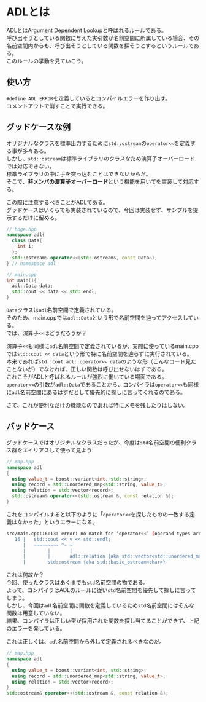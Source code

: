 # ADLとは

ADLとはArgument Dependent Lookupと呼ばれるルールである。  
呼び出そうとしている関数に与えた実引数が名前空間に所属している場合、その名前空間内からも、呼び出そうとしている関数を探そうとするというルールである。  
このルールの挙動を見ていこう。

## 使い方

`#define ADL_ERROR`を定義しているとコンパイルエラーを作り出す。  
コメントアウトで消すことで実行できる。

## グッドケースな例

オリジナルなクラスを標準出力するために`std::ostream`の`operator<<`を定義する事が多々ある。  
しかし、`std::ostream`は標準ライブラリのクラスなため演算子オーバーロードでは対応できない。  
標準ライブラリの中に手を突っ込むことはできないからだ。  
そこで、**非メンバの演算子オーバーロード**という機能を用いてを実装して対応する。  

この際に注意するべきことがADLである。  
グッドケースはいくらでも実装されているので、今回は実装せず、サンプルを提示するだけに留める。  

```c++
// hoge.hpp
namespace adl{
  class Data{
    int i;
  };
  std::ostream& operator<<(std::ostream&, const Data&);
} // namespace adl

// main.cpp
int main(){
  adl::Data data;
  std::cout << data << std::endl;
}
```

`Data`クラスは`adl`名前空間で定義されている。  
そのため、main.cppでは`adl::Data`という形で名前空間を辿ってアクセスしている。  
では、演算子`<<`はどうだろうか？

演算子`<<`も同様に`adl`名前空間で定義されているが、実際に使っているmain.cppでは`std::cout << data`という形で特に名前空間を辿らずに実行されている。  
本来であれば`std::cout adl::operator<< data`のような形（こんなコード見たことないが）でなければ、正しい関数は呼び出せないはずである。  
これこそがADLと呼ばれるルールが強烈に働いている場面である。  
`operator<<`の引数が`adl::Data`であることから、コンパイラは`operator<<`も同様に`adl`名前空間にあるはずだとして優先的に探しに言ってくれるのである。

さて、これが便利なだけの機能なのであれば特にメモを残したりはしない。

## バッドケース

グッドケースではオリジナルなクラスだったが、今度は`std`名前空間の便利クラス群をエイリアスして使って見よう

```c++
// map.hpp
namespace adl
{
  using value_t = boost::variant<int, std::string>;
  using record = std::unordered_map<std::string, value_t>;
  using relation = std::vector<record>;
  std::ostream& operator<<(std::ostream &, const relation &);
}
```

これをコンパイルすると以下のように「`operator<<`を探したものの一致する定義はなかった」というエラーになる。

```bash
src/main.cpp:16:13: error: no match for ‘operator<<’ (operand types are ‘std::ostream’ {aka ‘std::basic_ostream<char>’} and ‘adl::relation’ {aka ‘std::vector<std::unordered_map<std::__cxx11::basic_string<char>, boost::variant<int, std::__cxx11::basic_string<char, std::char_traits<char>, std::allocator<char> > > > >’})
   16 |   std::cout << v << std::endl;
      |   ~~~~~~~~~ ^~ ~
      |        |       |
      |        |       adl::relation {aka std::vector<std::unordered_map<std::__cxx11::basic_string<char>, boost::variant<int, std::__cxx11::basic_string<char, std::char_traits<char>, std::allocator<char> > > > >}
      |        std::ostream {aka std::basic_ostream<char>}
```

これは何故か？  
今回、使ったクラスはあくまでも`std`名前空間の物である。  
よって、コンパイラはADLのルールに従い`std`名前空間を優先して探しに言ってしまう。  
しかし、今回は`adl`名前空間に関数を定義しているため`std`名前空間にはそんな関数は用意していない。  
結果、コンパイラは正しい型が採用された関数を探し当てることができず、上記のエラーを発している。

これは正しくは、`adl`名前空間から外して定義されるべきなのだ。

```c++
// map.hpp
namespace adl
{
  using value_t = boost::variant<int, std::string>;
  using record = std::unordered_map<std::string, value_t>;
  using relation = std::vector<record>;
}
std::ostream& operator<<(std::ostream &, const relation &);
```
